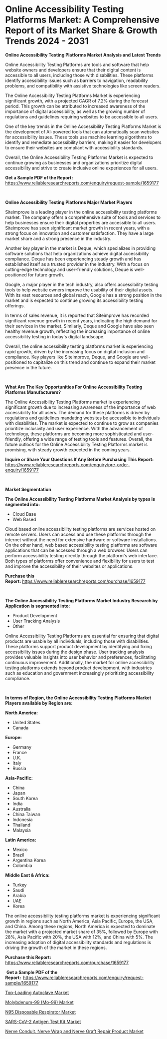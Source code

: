 <p><h1>Online Accessibility Testing Platforms Market: A Comprehensive Report of its Market Share & Growth Trends 2024 - 2031</h1></p><p><strong>Online Accessibility Testing Platforms Market Analysis and Latest Trends</strong></p>
<p><p>Online Accessibility Testing Platforms are tools and software that help website owners and developers ensure that their digital content is accessible to all users, including those with disabilities. These platforms identify accessibility issues such as barriers to navigation, readability problems, and compatibility with assistive technologies like screen readers.</p><p>The Online Accessibility Testing Platforms Market is experiencing significant growth, with a projected CAGR of 7.2% during the forecast period. This growth can be attributed to increased awareness of the importance of digital accessibility, as well as the growing number of regulations and guidelines requiring websites to be accessible to all users.</p><p>One of the key trends in the Online Accessibility Testing Platforms Market is the development of AI-powered tools that can automatically scan websites for accessibility issues. These tools use machine learning algorithms to identify and remediate accessibility barriers, making it easier for developers to ensure their websites are compliant with accessibility standards.</p><p>Overall, the Online Accessibility Testing Platforms Market is expected to continue growing as businesses and organizations prioritize digital accessibility and strive to create inclusive online experiences for all users.</p></p>
<p><strong>Get a Sample PDF of the Report:&nbsp;</strong> <a href="https://www.reliableresearchreports.com/enquiry/request-sample/1659177">https://www.reliableresearchreports.com/enquiry/request-sample/1659177</a></p>
<p>&nbsp;</p>
<p><strong>Online Accessibility Testing Platforms Major Market Players</strong></p>
<p><p>Siteimprove is a leading player in the online accessibility testing platforms market. The company offers a comprehensive suite of tools and services to help businesses ensure their digital properties are accessible to all users. Siteimprove has seen significant market growth in recent years, with a strong focus on innovation and customer satisfaction. They have a large market share and a strong presence in the industry.</p><p>Another key player in the market is Deque, which specializes in providing software solutions that help organizations achieve digital accessibility compliance. Deque has been experiencing steady growth and has established itself as a trusted provider in the industry. With a focus on cutting-edge technology and user-friendly solutions, Deque is well-positioned for future growth.</p><p>Google, a major player in the tech industry, also offers accessibility testing tools to help website owners improve the usability of their digital assets. With its vast resources and global reach, Google has a strong position in the market and is expected to continue growing its accessibility testing offerings.</p><p>In terms of sales revenue, it is reported that Siteimprove has recorded significant revenue growth in recent years, indicating the high demand for their services in the market. Similarly, Deque and Google have also seen healthy revenue growth, reflecting the increasing importance of online accessibility testing in today's digital landscape.</p><p>Overall, the online accessibility testing platforms market is experiencing rapid growth, driven by the increasing focus on digital inclusion and compliance. Key players like Siteimprove, Deque, and Google are well-positioned to capitalize on this trend and continue to expand their market presence in the future.</p></p>
<p>&nbsp;</p>
<p><strong>What Are The Key Opportunities For Online Accessibility Testing Platforms Manufacturers?</strong></p>
<p><p>The Online Accessibility Testing Platforms market is experiencing significant growth due to increasing awareness of the importance of web accessibility for all users. The demand for these platforms is driven by regulations and guidelines mandating websites be accessible to individuals with disabilities. The market is expected to continue to grow as companies prioritize inclusivity and user experience. With the advancement of technology, these platforms are becoming more sophisticated and user-friendly, offering a wide range of testing tools and features. Overall, the future outlook for the Online Accessibility Testing Platforms market is promising, with steady growth expected in the coming years.</p></p>
<p><strong>Inquire or Share Your Questions If Any Before Purchasing This Report:</strong> <a href="https://www.reliableresearchreports.com/enquiry/pre-order-enquiry/1659177">https://www.reliableresearchreports.com/enquiry/pre-order-enquiry/1659177</a></p>
<p>&nbsp;</p>
<p><strong>Market Segmentation</strong></p>
<p><strong>The Online Accessibility Testing Platforms Market Analysis by types is segmented into:</strong></p>
<p><ul><li>Cloud Base</li><li>Web Based</li></ul></p>
<p><p>Cloud based online accessibility testing platforms are services hosted on remote servers. Users can access and use these platforms through the internet without the need for extensive hardware or software installations. On the other hand, web based accessibility testing platforms are software applications that can be accessed through a web browser. Users can perform accessibility testing directly through the platform's web interface. Both types of platforms offer convenience and flexibility for users to test and improve the accessibility of their websites or applications.</p></p>
<p><strong>Purchase this Report:&nbsp;</strong><a href="https://www.reliableresearchreports.com/purchase/1659177">https://www.reliableresearchreports.com/purchase/1659177</a></p>
<p>&nbsp;</p>
<p><strong>The Online Accessibility Testing Platforms Market Industry Research by Application is segmented into:</strong></p>
<p><ul><li>Product Development</li><li>User Tracking Analysis</li><li>Other</li></ul></p>
<p><p>Online Accessibility Testing Platforms are essential for ensuring that digital products are usable by all individuals, including those with disabilities. These platforms support product development by identifying and fixing accessibility issues during the design phase. User tracking analysis provides valuable insights into user behavior and preferences, facilitating continuous improvement. Additionally, the market for online accessibility testing platforms extends beyond product development, with industries such as education and government increasingly prioritizing accessibility compliance.</p></p>
<p>&nbsp;</p>
<p><strong>In terms of Region, the Online Accessibility Testing Platforms Market Players available by Region are:</strong></p>
<p>
    <p> <strong> North America: </strong>
        <ul>
            <li>United States</li>
            <li>Canada</li>
        </ul>
        </p> 
    <p> <strong> Europe: </strong>
        <ul>
            <li>Germany</li>
            <li>France</li>
            <li>U.K.</li>
            <li>Italy</li>
            <li>Russia</li>
        </ul>
        </p> 
    <p> <strong> Asia-Pacific: </strong>
        <ul>
            <li>China</li>
            <li>Japan</li>
            <li>South Korea</li>
            <li>India</li>
            <li>Australia</li>
            <li>China Taiwan</li>
            <li>Indonesia</li>
            <li>Thailand</li>
            <li>Malaysia</li>
        </ul>
        </p> 
    <p> <strong> Latin America: </strong>
        <ul>
            <li>Mexico</li>
            <li>Brazil</li>
            <li>Argentina Korea</li>
            <li>Colombia</li>
        </ul>
        </p> 
    <p> <strong> Middle East & Africa: </strong>
        <ul>
            <li>Turkey</li>
            <li>Saudi</li>
            <li>Arabia</li>
            <li>UAE</li>
            <li>Korea</li>
        </ul>
    </p>
    </p>
<p><p>The online accessibility testing platforms market is experiencing significant growth in regions such as North America, Asia Pacific, Europe, the USA, and China. Among these regions, North America is expected to dominate the market with a projected market share of 35%, followed by Europe with 28%, Asia Pacific with 20%, the USA with 12%, and China with 5%. The increasing adoption of digital accessibility standards and regulations is driving the growth of the market in these regions.</p></p>
<p><strong>Purchase this Report: </strong><a href="https://www.reliableresearchreports.com/purchase/1659177">https://www.reliableresearchreports.com/purchase/1659177</a></p>
<p>&nbsp;<strong>Get a Sample PDF of the Report:&nbsp;&nbsp;</strong><a href="https://www.reliableresearchreports.com/enquiry/request-sample/1659177">https://www.reliableresearchreports.com/enquiry/request-sample/1659177</a></p>
<p><strong></strong></p>
<p><p><a href="https://github.com/PeterParrish5/Market-Research-Report-List-3/blob/main/top-loading-autoclave-market.md">Top-Loading Autoclave Market</a></p><p><a href="https://medium.com/@christinaweber16/molybdenum-99-mo-99-market-size-market-outlook-and-market-forecast-2024-to-2031-fbbf1cf02c29">Molybdenum-99 (Mo-99) Market</a></p><p><a href="https://medium.com/@christinaweber16/n95-disposable-respirator-market-the-key-to-successful-business-strategy-forecast-till-2031-07645ff3257c">N95 Disposable Respirator Market</a></p><p><a href="https://github.com/Whitneyboyettebo9kiw7yr13/Market-Research-Report-List-1/blob/main/sars-cov-2-antigen-test-kit-market.md">SARS-CoV-2 Antigen Test Kit Market</a></p><p><a href="https://medium.com/@christinaweber16/nerve-conduit-nerve-wrap-and-nerve-graft-repair-product-market-share-evolution-and-market-growth-8472cf792002">Nerve Conduit, Nerve Wrap and Nerve Graft Repair Product Market</a></p></p>